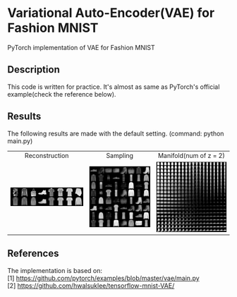 # Variational Auto-Encoder(VAE) for Fashion MNIST
PyTorch implementation of VAE for Fashion MNIST

## Description
This code is written for practice. It's almost as same as PyTorch's official example(check the reference below).

## Results
The following results are made with the default setting. (command: python main.py)

<table align='center'>
<tr align='center'>
<td> Reconstruction </td>
<td> Sampling </td>
<td> Manifold(num of z = 2) </td>
</tr>
<tr>
<td><img src = 'results/reconstruction_20.png' width = '300px'>
<td><img src = 'results/sample_20.png' width = '300px'>
<td><img src = 'results/plot_along_z1_and_z2_axis_20.png' width = '300px'>
</tr>
</table>


## References
The implementation is based on:  
[1] https://github.com/pytorch/examples/blob/master/vae/main.py  
[2] https://github.com/hwalsuklee/tensorflow-mnist-VAE/  


